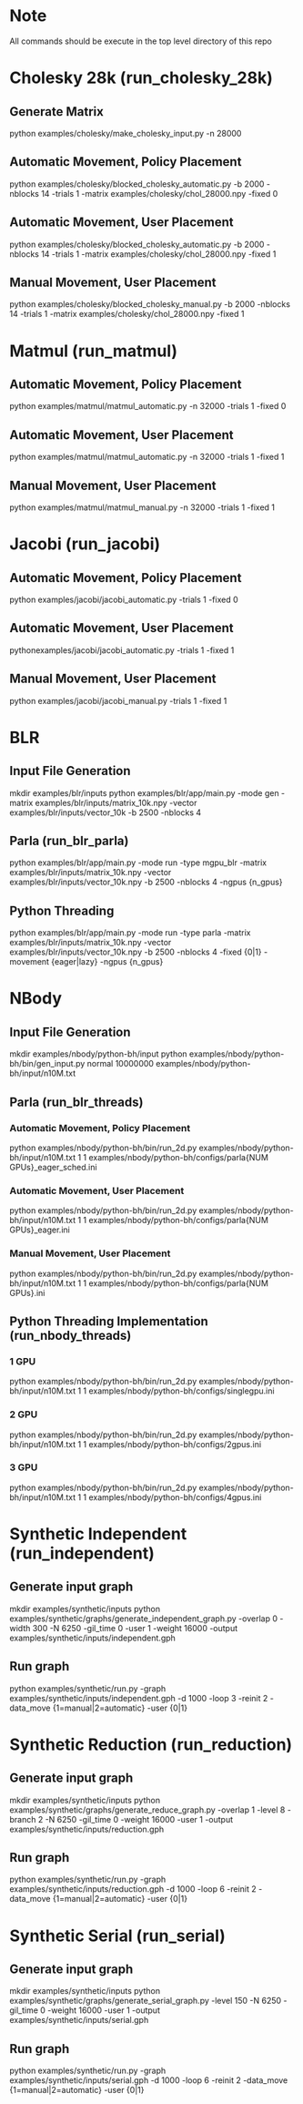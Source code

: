 # Note
All commands should be execute in the top level directory of this repo

# Cholesky 28k (run_cholesky_28k)

## Generate Matrix
python examples/cholesky/make_cholesky_input.py -n 28000

## Automatic Movement, Policy Placement
python examples/cholesky/blocked_cholesky_automatic.py -b 2000 -nblocks 14 -trials 1 -matrix examples/cholesky/chol_28000.npy -fixed 0

## Automatic Movement, User Placement
python examples/cholesky/blocked_cholesky_automatic.py -b 2000 -nblocks 14 -trials 1 -matrix examples/cholesky/chol_28000.npy -fixed 1

## Manual Movement, User Placement
python examples/cholesky/blocked_cholesky_manual.py -b 2000 -nblocks 14 -trials 1 -matrix examples/cholesky/chol_28000.npy -fixed 1

# Matmul (run_matmul)

## Automatic Movement, Policy Placement
python examples/matmul/matmul_automatic.py -n 32000 -trials 1 -fixed 0

## Automatic Movement, User Placement
python examples/matmul/matmul_automatic.py -n 32000 -trials 1 -fixed 1

## Manual Movement, User Placement
python examples/matmul/matmul_manual.py -n 32000 -trials 1 -fixed 1

# Jacobi (run_jacobi)

## Automatic Movement, Policy Placement
python examples/jacobi/jacobi_automatic.py -trials 1 -fixed 0

## Automatic Movement, User Placement
pythonexamples/jacobi/jacobi_automatic.py -trials 1 -fixed 1

## Manual Movement, User Placement
python examples/jacobi/jacobi_manual.py -trials 1 -fixed 1


# BLR

## Input File Generation

mkdir examples/blr/inputs
python examples/blr/app/main.py -mode gen -matrix examples/blr/inputs/matrix_10k.npy -vector examples/blr/inputs/vector_10k -b 2500 -nblocks 4

## Parla (run_blr_parla)
python examples/blr/app/main.py -mode run -type mgpu_blr -matrix examples/blr/inputs/matrix_10k.npy -vector examples/blr/inputs/vector_10k.npy -b 2500 -nblocks 4 -ngpus {n_gpus}
## Python Threading

python examples/blr/app/main.py -mode run -type parla -matrix examples/blr/inputs/matrix_10k.npy -vector examples/blr/inputs/vector_10k.npy -b 2500 -nblocks 4 -fixed {0|1} -movement {eager|lazy} -ngpus {n_gpus}

# NBody

## Input File Generation

mkdir examples/nbody/python-bh/input
python examples/nbody/python-bh/bin/gen_input.py normal 10000000 examples/nbody/python-bh/input/n10M.txt

## Parla (run_blr_threads)

### Automatic Movement, Policy Placement
python examples/nbody/python-bh/bin/run_2d.py examples/nbody/python-bh/input/n10M.txt 1 1 examples/nbody/python-bh/configs/parla{NUM GPUs}_eager_sched.ini

### Automatic Movement, User Placement
python examples/nbody/python-bh/bin/run_2d.py examples/nbody/python-bh/input/n10M.txt 1 1 examples/nbody/python-bh/configs/parla{NUM GPUs}_eager.ini

### Manual Movement, User Placement
python examples/nbody/python-bh/bin/run_2d.py examples/nbody/python-bh/input/n10M.txt 1 1 examples/nbody/python-bh/configs/parla{NUM GPUs}.ini

## Python Threading Implementation (run_nbody_threads)

### 1 GPU
python examples/nbody/python-bh/bin/run_2d.py examples/nbody/python-bh/input/n10M.txt 1 1 examples/nbody/python-bh/configs/singlegpu.ini

### 2 GPU
python examples/nbody/python-bh/bin/run_2d.py examples/nbody/python-bh/input/n10M.txt 1 1 examples/nbody/python-bh/configs/2gpus.ini

### 3 GPU
python examples/nbody/python-bh/bin/run_2d.py examples/nbody/python-bh/input/n10M.txt 1 1 examples/nbody/python-bh/configs/4gpus.ini


# Synthetic Independent (run_independent)

## Generate input graph

mkdir examples/synthetic/inputs
python examples/synthetic/graphs/generate_independent_graph.py -overlap 0 -width 300 -N 6250 -gil_time 0 -user 1 -weight 16000 -output examples/synthetic/inputs/independent.gph

## Run graph

python examples/synthetic/run.py -graph examples/synthetic/inputs/independent.gph -d 1000 -loop 3 -reinit 2 -data_move {1=manual|2=automatic} -user {0|1}


# Synthetic Reduction (run_reduction)

## Generate input graph

mkdir examples/synthetic/inputs
python examples/synthetic/graphs/generate_reduce_graph.py -overlap 1 -level 8 -branch 2 -N 6250 -gil_time 0 -weight 16000 -user 1 -output examples/synthetic/inputs/reduction.gph

## Run graph

python examples/synthetic/run.py -graph examples/synthetic/inputs/reduction.gph -d 1000 -loop 6 -reinit 2 -data_move {1=manual|2=automatic} -user {0|1}

# Synthetic Serial (run_serial)

## Generate input graph

mkdir examples/synthetic/inputs
python examples/synthetic/graphs/generate_serial_graph.py -level 150 -N 6250 -gil_time 0 -weight 16000 -user 1 -output examples/synthetic/inputs/serial.gph

## Run graph

python examples/synthetic/run.py -graph examples/synthetic/inputs/serial.gph -d 1000 -loop 6 -reinit 2 -data_move {1=manual|2=automatic} -user {0|1}



